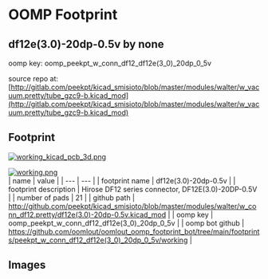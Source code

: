 # OOMP Footprint  
## df12e(3.0)-20dp-0.5v  by none  
  
oomp key: oomp_peekpt_w_conn_df12_df12e(3_0)_20dp_0_5v  
  
source repo at: [http://gitlab.com/peekpt/kicad_smisioto/blob/master/modules/walter/w_vacuum.pretty/tube_gzc9-b.kicad_mod](http://gitlab.com/peekpt/kicad_smisioto/blob/master/modules/walter/w_vacuum.pretty/tube_gzc9-b.kicad_mod)  
## Footprint  
  
[![working_kicad_pcb_3d.png](working_kicad_pcb_3d_600.png)](working_kicad_pcb_3d.png)  
  
[![working.png](working_600.png)](working.png)  
| name | value | 
| --- | --- | 
| footprint name | df12e(3.0)-20dp-0.5v | 
| footprint description | Hirose DF12 series connector, DF12E(3.0)-20DP-0.5V | 
| number of pads | 21 | 
| github path | http://github.com/peekpt/kicad_smisioto/blob/master/modules/walter/w_conn_df12.pretty/df12e(3.0)-20dp-0.5v.kicad_mod | 
| oomp key | oomp_peekpt_w_conn_df12_df12e(3_0)_20dp_0_5v | 
| oomp bot github | https://github.com/oomlout/oomlout_oomp_footprint_bot/tree/main/footprints/peekpt_w_conn_df12_df12e(3_0)_20dp_0_5v/working | 
## Images  
